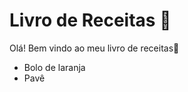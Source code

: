 # Livro de Receitas :book:

Olá! Bem vindo ao meu livro de receitas:haircut:

- Bolo de laranja
- Pavê
